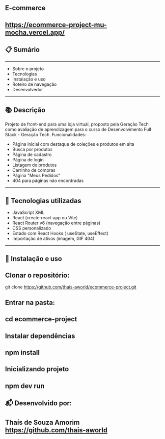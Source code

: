 ## E-commerce 
https://ecommerce-project-mu-mocha.vercel.app/
----


## 📋 Sumário
----

- Sobre o projeto
- Tecnologias
- Instalação e uso
- Roteiro de navegação
- Desenvolvedor
----

## 📚 Descrição
Projeto de front-end para uma loja virtual, proposto pela Geração Tech como avaliação de aprendizagem para o curso de Desenvolvimento Full Stack - Geração Tech. 
Funcionalidades:

- Página inicial com destaque de coleções e produtos em alta
- Busca por produtos
- Página de cadastro
- Página de login
- Listagem de produtos
- Carrinho de compras
- Página "Meus Pedidos"
- 404 para páginas não encontradas
----

## 🚀 Tecnologias utilizadas

- JavaScript XML
- React (create‑react‑app ou Vite)
- React Router v6 (navegação entre páginas)
- CSS personalizado
- Estado com React Hooks ( useState, useEffect)
- Importação de ativos (imagem, GIF 404)
---- 

## 🚀 Instalação e uso

## Clonar o repositório:
git clone https://github.com/thais-aworld/ecommerce-project.git

## Entrar na pasta:

cd ecommerce-project
----
## Instalar dependências

npm install
----
## Inicializando projeto

npm dev run
----

## 📬 Desenvolvido por:

Thaís de Souza Amorim 
https://github.com/thais-aworld
----
